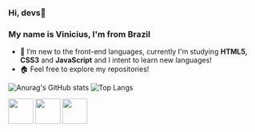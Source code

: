 <link rel="stylesheet" href="https://cdn.jsdelivr.net/gh/devicons/devicon@v2.15.1/devicon.min.css">

### Hi, devs👋
### My name is Vinicius, I'm from Brazil 
- 🌱 I’m new to the front-end languages, currently I'm studying <strong>HTML5, CSS3</strong> and <strong>JavaScript</strong> and I intent to learn new languages!
- 🏠 Feel free to explore my repositories!

![Anurag's GitHub stats](https://github-readme-stats.vercel.app/api?username=viniciusGaspari&show_icons=true&theme=dark)
![Top Langs](https://github-readme-stats.vercel.app/api/top-langs/?username=viniciusGaspari&hide_progress=true)

<div>
<img width="50px" src="https://cdn.jsdelivr.net/gh/devicons/devicon/icons/javascript/javascript-original.svg" /> <!-- JAVASCRIPT -->
<img width="50px" src="https://cdn.jsdelivr.net/gh/devicons/devicon/icons/html5/html5-original.svg" /> <!-- JAVASCRIPT -->
<img width="50px" src="https://cdn.jsdelivr.net/gh/devicons/devicon/icons/css3/css3-original.svg" /> <!-- CSS -->



</div>


